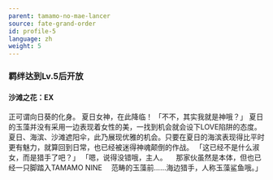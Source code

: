 ```yaml
---
parent: tamamo-no-mae-lancer
source: fate-grand-order
id: profile-5
language: zh
weight: 5
---
```


### 羁绊达到Lv.5后开放

#### 沙滩之花：EX

正可谓向日葵的化身。
夏日女神，在此降临！
「不不，其实我就是神哦？」
夏日的玉藻并没有采用一边表现着女性的美，一找到机会就会设下LOVE陷阱的态度。
夏日、海滨、沙滩遮阳伞，此乃展现优雅的机会。只要在夏日的海滨表现得比平时更有魅力，就算回到日常，也已经被迷得神魂颠倒的作战。
「这已经不是什么淑女，而是猎手了吧？」
「嗯，说得没错哦，主人。
　那家伙虽然是本体，但也已经一只脚踏入TAMAMO NINE
　范畴的玉藻前……海边猎手，人称玉藻鲨鱼哦。」
